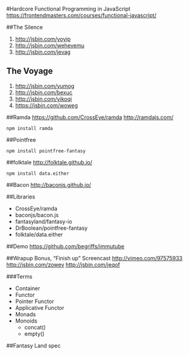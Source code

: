#Hardcore Functional Programming in JavaScript
https://frontendmasters.com/courses/functional-javascript/

##The Silence
1. http://jsbin.com/yoyip
2. http://jsbin.com/wehevemu
3. http://jsbin.com/jevag

## The Voyage
1. http://jsbin.com/yumog 
2. http://jsbin.com/bexuc
3. http://jsbin.com/yikoqi
4. https://jsbin.com/woweg

##Ramda
https://github.com/CrossEye/ramda
http://ramdajs.com/

    npm install ramda


##Pointfree

    npm install pointfree-fantasy
    
##folktale
http://folktale.github.io/

    npm install data.either
    
##Bacon
http://baconjs.github.io/

##Libraries
* CrossEye/ramda
* baconjs/bacon.js
* fantasyland/fantasy-io
* DrBoolean/pointfree-fantasy
* folktale/data.either

##Demo
https://github.com/begriffs/immutube

##Wrapup
Bonus, “Finish up” Screencast
http://vimeo.com/97575933
http://jsbin.com/zowev
http://jsbin.com/jeqof

###Terms
* Container
* Functor
* Pointer Functor 
* Applicative Functor
* Monads
* Monoids
    * concat()
    * empty()

##Fantasy Land spec


    